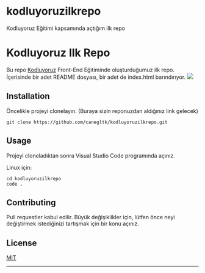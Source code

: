 # kodluyoruzilkrepo
Kodluyoruz Eğitimi kapsamında açtığım ilk repo
# Kodluyoruz Ilk Repo
Bu repo [Kodluyoruz](https://kodluyoruz.org/tr/kodluyoruz/) Front-End Eğitiminde oluşturduğumuz ilk repo. İçerisinde bir adet README dosyası, bir adet de index.html barındırıyor.
![](https://drive.google.com/drive/my-drive)

## Installation
Öncelikle projeyi clonelayın. (Buraya sizin reponuzdan aldığınız link gelecek)
```
git clone https://github.com/canegltk/kodluyoruzilkrepo.git
```
## Usage
Projeyi cloneladıktan sonra Visual Studio Code programında açınız.

Linux için:
```
cd kodluyoruzilkrepo
code .
```
## Contributing
Pull requestler kabul edilir. Büyük değişiklikler için, lütfen önce neyi değiştirmek istediğinizi tartışmak için bir konu açınız.

## License
[MIT](https://choosealicense.com/licenses/mit/)

***
